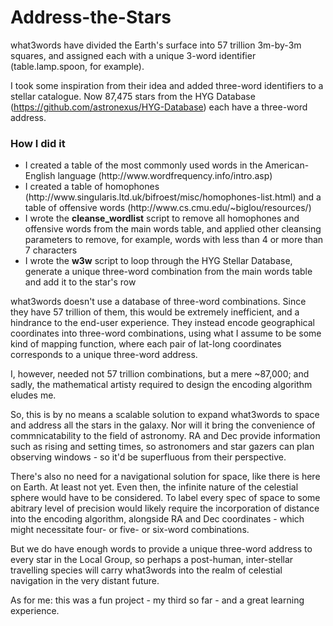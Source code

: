 # Address-the-Stars

what3words have divided the Earth's surface into 57 trillion 3m-by-3m squares, and assigned each with a unique 3-word identifier
(table.lamp.spoon, for example). 

I took some inspiration from their idea and added three-word identifiers to a stellar catalogue. Now 87,475 stars from the HYG Database 
(https://github.com/astronexus/HYG-Database) each have a three-word address. 

<h3>How I did it</h3>

<ul>
<li>I created a table of the most commonly used words in the American-English language (http://www.wordfrequency.info/intro.asp)</li>
<li>I created a table of homophones (http://www.singularis.ltd.uk/bifroest/misc/homophones-list.html) and a table of offensive words (http://www.cs.cmu.edu/~biglou/resources/)</li>
<li>I wrote the <b>cleanse_wordlist</b> script to remove all homophones and offensive words from the main words table, and applied other cleansing parameters 
to remove, for example, words with less than 4 or more than 7 characters </li>
<li>I wrote the <b>w3w</b> script to loop through the HYG Stellar Database, generate a unique three-word combination from the main words table
and add it to the star's row</li>
</ul>

what3words doesn't use a database of three-word combinations. Since they have 57 trillion of them, this would be extremely inefficient, 
and a hindrance to the end-user experience. They instead encode geographical coordinates into three-word combinations, using what I assume to be
some kind of mapping function, where each pair of lat-long coordinates corresponds to a unique three-word address. 

I, however, needed not 57 trillion combinations, but a mere ~87,000; and sadly, the mathematical artisty required to design 
the encoding algorithm eludes me.

So, this is by no means a scalable solution to expand what3words to space and address all the stars in the galaxy. Nor will it bring the 
convenience of commnicatability to the field of astronomy. RA and Dec provide information such as rising and setting times, so astronomers and
star gazers can plan observing windows - so it'd be superfluous from their perspective. 

There's also no need for a navigational solution for space, like there is here on Earth. At least not yet. Even then, the infinite nature of the celestial sphere would have to be considered. To label every spec of space to some abitrary level of precision would likely require the incorporation of distance into the encoding algorithm, alongside RA and Dec coordinates - which might necessitate four- or five- or six-word combinations.

But we do  have enough words to provide a unique three-word address to every star in the Local Group, so perhaps a post-human, inter-stellar travelling
species will carry what3words into the realm of celestial navigation in the very distant future.

As for me: this was a fun project - my third so far - and a great learning experience.

